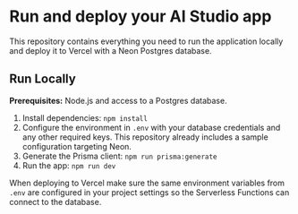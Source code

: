 # Run and deploy your AI Studio app

This repository contains everything you need to run the application locally and deploy it to Vercel with a Neon Postgres database.

## Run Locally

**Prerequisites:** Node.js and access to a Postgres database.

1. Install dependencies:
   `npm install`
2. Configure the environment in `.env` with your database credentials and any other required keys. This repository already includes a sample configuration targeting Neon.
3. Generate the Prisma client:
   `npm run prisma:generate`
4. Run the app:
   `npm run dev`

When deploying to Vercel make sure the same environment variables from `.env` are configured in your project settings so the Serverless Functions can connect to the database.
